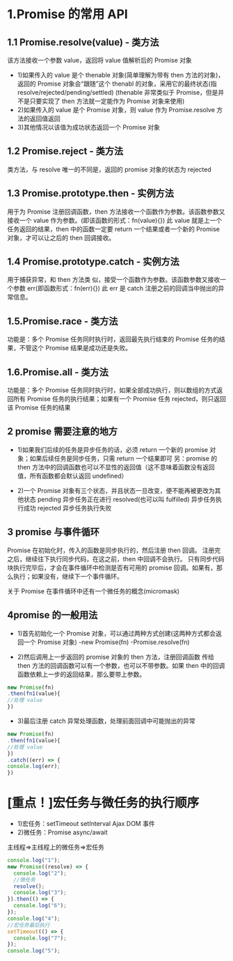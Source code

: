 # 1.Promise 的常用 API

## 1.1 Promise.resolve(value) - 类方法

该方法接收一个参数 value，返回将 value 值解析后的 Promise 对象

- 1)如果传入的 value 是个 thenable 对象(简单理解为带有 then 方法的对象)，返回的 Promise 对象会“跟随”这个 thenabl 的对象，采用它的最终状态(指 resolve/rejected/pending/settled)
  (thenable 非常类似于 Promise，但是并不是只要实现了 then 方法就一定能作为 Promise 对象来使用)
- 2)如果传入的 value 是个 Promise 对象，则 value 作为 Promise.resolve 方法的返回值返回
- 3)其他情况以该值为成功状态返回一个 Promise 对象

## 1.2 Promise.reject - 类方法

类方法，与 resolve 唯一的不同是，返回的 promise 对象的状态为 rejected

## 1.3 Promise.prototype.then - 实例方法

用于为 Promise 注册回调函数，then 方法接收一个函数作为参数。该函数参数又接收一个 value 作为参数。(即该函数的形式：fn(value){})
此 value 就是上一个任务返回的结果，then 中的函数一定要 return 一个结果或者一个新的 Promise 对象，才可以让之后的 then 回调接收。

## 1.4 Promise.prototype.catch - 实例方法

用于捕获异常，和 then 方法类 似，接受一个函数作为参数。该函数参数又接收一个参数 err(即函数形式：fn(err){})
此 err 是 catch 注册之前的回调当中抛出的异常信息。

## 1.5.Promise.race - 类方法

功能是：多个 Promise 任务同时执行时，返回最先执行结束的 Promise 任务的结果，不管这个 Promise 结果是成功还是失败。

## 1.6.Promise.all - 类方法

功能是：多个 Promise 任务同时执行时，如果全部成功执行，则以数组的方式返回所有 Promise 任务的执行结果；如果有一个 Promise 任务 rejected，则只返回该 Promise 任务的结果

## 2 promise 需要注意的地方

- 1)如果我们后续的任务是异步任务的话，必须 return 一个新的 promise 对象；如果后续任务是同步任务，只需 return 一个结果即可
  另：promise 的 then 方法中的回调函数也可以不显性的返回值（这不意味着函数没有返回值，所有函数都会默认返回 undefined）

- 2)一个 Promise 对象有三个状态，并且状态一旦改变，便不能再被更改为其他状态
  pending 异步任务正在进行
  resolved(也可以叫 fulfilled) 异步任务执行成功
  rejected 异步任务执行失败

## 3 promise 与事件循环

Promise 在初始化时，传入的函数是同步执行的，然后注册 then 回调。
注册完之后，继续往下执行同步代码，在这之前，then 中回调不会执行。
只有同步代码块执行完毕后，才会在事件循环中检测是否有可用的 promise 回调。如果有，那么执行；如果没有，继续下一个事件循环。

关于 Promise 在事件循环中还有一个微任务的概念(micromask)

## 4promise 的一般用法

- 1)首先初始化一个 Promise 对象，可以通过两种方式创建(这两种方式都会返回一个 Promise 对象)
  -new Promise(fn)
  -Promise.resolve(fn)

- 2)然后调用上一步返回的 promise 对象的 then 方法，注册回调函数
  传给 then 方法的回调函数可以有一个参数，也可以不带参数。如果 then 中的回调函数依赖上一步的返回结果，那么要带上参数。

```js
new Promise(fn)
.then(fn1(value){
//处理 value
})
```

- 3)最后注册 catch 异常处理函数，处理前面回调中可能抛出的异常

```js
new Promise(fn)
.then(fn1(value){
//处理 value
})
.catch((err) => {
console.log(err);
})
```

# [重点！]宏任务与微任务的执行顺序

- 1)宏任务：setTimeout setInterval Ajax DOM 事件
- 2)微任务：Promise async/await

主线程=>主线程上的微任务=>宏任务

```js
console.log("1");
new Promise((resolve) => {
  console.log("2");
  //微任务
  resolve();
  console.log("3");
}).then(() => {
  console.log("6");
});
console.log("4");
//宏任务最后执行
setTimeout(() => {
  console.log("7");
});
console.log("5");
```
